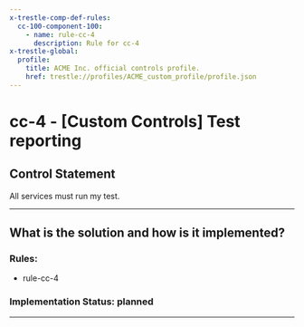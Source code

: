 ```yaml
---
x-trestle-comp-def-rules:
  cc-100-component-100:
    - name: rule-cc-4
      description: Rule for cc-4
x-trestle-global:
  profile:
    title: ACME Inc. official controls profile.
    href: trestle://profiles/ACME_custom_profile/profile.json
---
```


# cc-4 - \[Custom Controls\] Test reporting

## Control Statement

All services must run my test.

______________________________________________________________________

## What is the solution and how is it implemented?

<!-- For implementation status enter one of: implemented, partial, planned, alternative, not-applicable -->

<!-- Note that the list of rules under ### Rules: is read-only and changes will not be captured after assembly to JSON -->

<!-- Add control implementation description here for control: cc-4 -->

### Rules:

  - rule-cc-4

### Implementation Status: planned

______________________________________________________________________
